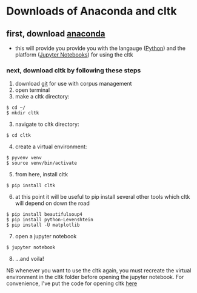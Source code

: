 # Downloads of Anaconda and cltk

## first, download [anaconda](https://www.anaconda.com/distribution/)
- this will provide you provide you with the langauge ([Python](https://www.python.org)) and the platform ([Jupyter Notebooks](https://jupyter.org)) for using the cltk

### next, download cltk by following these steps

1. download [git](https://git-scm.com/downloads) for use with corpus management 
2. open terminal
3. make a cltk directory:
```
$ cd ~/
$ mkdir cltk
```
3. navigate to cltk directory: 

```
$ cd cltk
```
4. create a virtual environment: 
```
$ pyvenv venv
$ source venv/bin/activate
```
5. from here, install cltk

```
$ pip install cltk
```

6. at this point it will be useful to pip install several other tools which cltk will depend on down the road 

```
$ pip install beautifulsoup4
$ pip install python-Levenshtein
$ pip install -U matplotlib
```

7. open a jupyter notebook

```
$ jupyter notebook
```
8. ...and voila!

NB whenever you want to use the cltk again, you must recreate the virtual environment in the cltk folder before opening the jupyter notebook. For convenience, I've put the code for opening cltk [here](/resources/runcltk)


